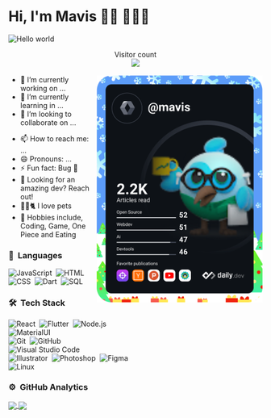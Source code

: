 # Hi, I'm Mavis 👋🏾 👩🏾‍💻
<img src="https://raw.githubusercontent.com/sagar-viradiya/sagar-viradiya/master/resources/banner.png" alt="Hello world">

<p align="center"> 
  Visitor count<br>
  <img src="https://profile-counter.glitch.me/Mavis2103/count.svg" />
</p>

<a href="https://app.daily.dev/Mavis"><img src="https://github.com/Mavis2103/Mavis2103/blob/main/devcard.svg" height="450" alt="Mavis2103's Dev Card" align="right"/></a>

- 🔭 I’m currently working on ...
- 🌱 I’m currently learning in ...
- 👯 I’m looking to collaborate on ...
<!-- - 🤔 I’m looking for help with ... - 💬 Ask me about ... -->
- 📫 How to reach me: ...
- 😄 Pronouns: ...
- ⚡ Fun fact: Bug 🐧
- 🚀 Looking for an amazing dev? Reach out!
- 🐕‍🦺🐈 I love pets
- 🙉 Hobbies include, Coding, Game, One Piece and Eating

### 🧠 &nbsp;Languages
![JavaScript](https://img.shields.io/badge/-JavaScript-05122A?style=flat&logo=javascript)&nbsp;
![HTML](https://img.shields.io/badge/-HTML-05122A?style=flat&logo=HTML5)&nbsp;
![CSS](https://img.shields.io/badge/-CSS-05122A?style=flat&logo=CSS3&logoColor=1572B6)&nbsp;
![Dart](https://img.shields.io/badge/-Dart-05122A?style=flat&logo=Dart)&nbsp;
![SQL](https://img.shields.io/badge/-SQL-05122A?style=flat&logo=MySQL)&nbsp;

### 🛠 &nbsp;Tech Stack
![React](https://img.shields.io/badge/-React-05122A?style=flat&logo=react)&nbsp;
![Flutter](https://img.shields.io/badge/-Flutter-05122A?style=flat&logo=Flutter)&nbsp;
![Node.js](https://img.shields.io/badge/-Node.js-05122A?style=flat&logo=node.js)&nbsp;\
![MaterialUI](https://img.shields.io/badge/-Material%20Ui-05122A?style=flat&logo=mui)&nbsp;\
![Git](https://img.shields.io/badge/-Git-05122A?style=flat&logo=git)&nbsp;
![GitHub](https://img.shields.io/badge/-GitHub-05122A?style=flat&logo=github)&nbsp;\
![Visual Studio Code](https://img.shields.io/badge/-Visual%20Studio%20Code-05122A?style=flat&logo=visual-studio-code&logoColor=007ACC)&nbsp;\
![Illustrator](https://img.shields.io/badge/-Illustrator-05122A?style=flat&logo=adobe-illustrator)&nbsp;
![Photoshop](https://img.shields.io/badge/-Photoshop-05122A?style=flat&logo=adobe-photoshop)&nbsp;
![Figma](https://img.shields.io/badge/-Figma-05122A?style=flat&logo=figma)&nbsp;\
![Linux](https://img.shields.io/badge/-Linux-05122A?style=flat&logo=Linux)&nbsp;


<!-- - 🚨 My daily blog [Daily Dev Tips](https://daily-dev-tips.com/) -->

### ⚙️ &nbsp;GitHub Analytics
<a href="https://github.com/AVS1508">
<img height="170em" align="center" src="https://github-readme-stats.vercel.app/api?username=Mavis2103&show_icons=true&theme=algolia&include_all_commits=true&count_private=true" />
<img height="170em" align="center" src="https://github-readme-stats.vercel.app/api/top-langs/?username=Mavis2103&langs_count=4&layout=compact&langs_count=8&theme=algolia"/>
</a>
